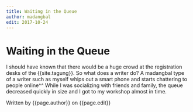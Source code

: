 ```yaml
---
title: Waiting in the Queue
author: madangbal
edit: 2017-10-24
---
```


# Waiting in the Queue

I should have known that there would be a huge crowd at the registration desks of the {{site.tagung}}. So what does a writer do? A madangbal type of a writer such as myself whips out a smart phone and starts chattering to people online^^ While I was socializing with friends and family, the queue decreased quickly in size and I got to my workshop almost in time.

Written by {{page.author}}
on {{page.edit}}
